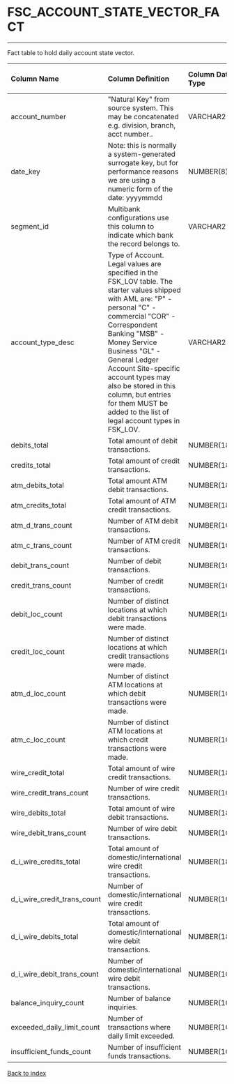 # FSC_ACCOUNT_STATE_VECTOR_FACT

---

Fact table to hold daily account state vector.

| Column Name                 | Column Definition                                                                                                                                                                                                                                                                                                                                                                      | Column Data Type   | Column Null Option   | PK   | FK   |
|:----------------------------|:---------------------------------------------------------------------------------------------------------------------------------------------------------------------------------------------------------------------------------------------------------------------------------------------------------------------------------------------------------------------------------------|:-------------------|:---------------------|:-----|:-----|
| account_number              | "Natural Key" from source system.  This may be concatenated e.g. division, branch, acct number..                                                                                                                                                                                                                                                                                       | VARCHAR2(50)       | Not Null             | Yes  | No   |
| date_key                    | Note: this is normally a system-generated surrogate key, but for performance reasons we are using a numeric form of the date: yyyymmdd                                                                                                                                                                                                                                                 | NUMBER(8)          | Not Null             | Yes  | No   |
| segment_id                  | Multibank configurations use this column to indicate which bank the record belongs to.                                                                                                                                                                                                                                                                                                 | VARCHAR2(128)      | Not Null             | Yes  | No   |
| account_type_desc           | Type of Account. Legal values are specified in the FSK_LOV table. The starter values shipped with AML are: "P" - personal "C" - commercial "COR" - Correspondent Banking "MSB" - Money Service Business "GL" - General Ledger Account Site-specific account types may also be stored in this column, but entries for them MUST be added to the list of legal account types in FSK_LOV. | VARCHAR2(20)       | Not Null             | No   | No   |
| debits_total                | Total amount of debit transactions.                                                                                                                                                                                                                                                                                                                                                    | NUMBER(18,5)       | Null                 | No   | No   |
| credits_total               | Total amount of credit transactions.                                                                                                                                                                                                                                                                                                                                                   | NUMBER(18,5)       | Null                 | No   | No   |
| atm_debits_total            | Total amount ATM debit transactions.                                                                                                                                                                                                                                                                                                                                                   | NUMBER(18,5)       | Null                 | No   | No   |
| atm_credits_total           | Total amount of ATM credit transactions.                                                                                                                                                                                                                                                                                                                                               | NUMBER(18,5)       | Null                 | No   | No   |
| atm_d_trans_count           | Number of ATM debit transactions.                                                                                                                                                                                                                                                                                                                                                      | NUMBER(10)         | Null                 | No   | No   |
| atm_c_trans_count           | Number of ATM credit transactions.                                                                                                                                                                                                                                                                                                                                                     | NUMBER(10)         | Null                 | No   | No   |
| debit_trans_count           | Number of debit transactions.                                                                                                                                                                                                                                                                                                                                                          | NUMBER(10)         | Null                 | No   | No   |
| credit_trans_count          | Number of credit transactions.                                                                                                                                                                                                                                                                                                                                                         | NUMBER(10)         | Null                 | No   | No   |
| debit_loc_count             | Number of distinct locations at which debit transactions were made.                                                                                                                                                                                                                                                                                                                    | NUMBER(10)         | Null                 | No   | No   |
| credit_loc_count            | Number of distinct locations at which credit transactions were made.                                                                                                                                                                                                                                                                                                                   | NUMBER(10)         | Null                 | No   | No   |
| atm_d_loc_count             | Number of distinct ATM locations at which debit transactions were made.                                                                                                                                                                                                                                                                                                                | NUMBER(10)         | Not Null             | No   | No   |
| atm_c_loc_count             | Number of distinct ATM locations at which credit transactions were made.                                                                                                                                                                                                                                                                                                               | NUMBER(10)         | Null                 | No   | No   |
| wire_credit_total           | Total amount of wire credit transactions.                                                                                                                                                                                                                                                                                                                                              | NUMBER(18,5)       | Null                 | No   | No   |
| wire_credit_trans_count     | Number of wire credit transactions.                                                                                                                                                                                                                                                                                                                                                    | NUMBER(10)         | Null                 | No   | No   |
| wire_debits_total           | Total amount of wire debit transactions.                                                                                                                                                                                                                                                                                                                                               | NUMBER(18,5)       | Null                 | No   | No   |
| wire_debit_trans_count      | Number of wire debit transactions.                                                                                                                                                                                                                                                                                                                                                     | NUMBER(10)         | Null                 | No   | No   |
| d_i_wire_credits_total      | Total amount of domestic/international wire credit transactions.                                                                                                                                                                                                                                                                                                                       | NUMBER(18,5)       | Null                 | No   | No   |
| d_i_wire_credit_trans_count | Number of domestic/international wire credit transactions.                                                                                                                                                                                                                                                                                                                             | NUMBER(10)         | Null                 | No   | No   |
| d_i_wire_debits_total       | Total amount of domestic/international wire debit transactions.                                                                                                                                                                                                                                                                                                                        | NUMBER(18,5)       | Null                 | No   | No   |
| d_i_wire_debit_trans_count  | Number of domestic/international wire debit transactions.                                                                                                                                                                                                                                                                                                                              | NUMBER(10)         | Null                 | No   | No   |
| balance_inquiry_count       | Number of balance inquiries.                                                                                                                                                                                                                                                                                                                                                           | NUMBER(10)         | Null                 | No   | No   |
| exceeded_daily_limit_count  | Number of transactions where daily limit exceeded.                                                                                                                                                                                                                                                                                                                                     | NUMBER(10)         | Null                 | No   | No   |
| insufficient_funds_count    | Number of insufficient funds transactions.                                                                                                                                                                                                                                                                                                                                             | NUMBER(10)         | Null                 | No   | No   |

[Back to index](./index.md)